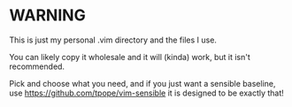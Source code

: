 WARNING
===============================================================================
This is just my personal .vim directory and the files I use.

You can likely copy it wholesale and it will (kinda) work, but it isn't 
recommended.

Pick and choose what you need, and if you just want a sensible baseline, use 
https://github.com/tpope/vim-sensible it is designed to be exactly that!
